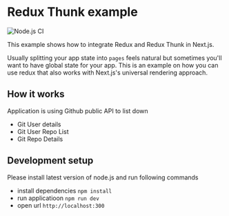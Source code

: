 # Redux Thunk example

![Node.js CI](https://github.com/vinaymavi/next.js-redux-thunk/workflows/Node.js%20CI/badge.svg?branch=master)

This example shows how to integrate Redux and Redux Thunk in Next.js.

Usually splitting your app state into `pages` feels natural but sometimes you'll want to have global state for your app. This is an example on how you can use redux that also works with Next.js's universal rendering approach.

## How it works 

Application is using Github public API to list down 

* Git User details 
* Git User Repo List 
* Git Repo Details 

## Development setup 

Please install latest version of node.js and run following commands

* install dependencies `npm install` 
* run applicatioon `npm run dev`
* open url `http://localhost:300` 


